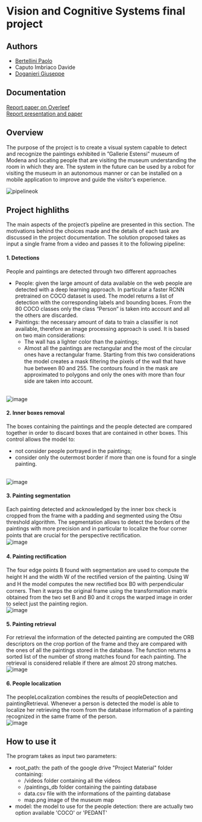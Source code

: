 # Vision and Cognitive Systems final project


## Authors

- [Bertellini Paolo](https://github.com/paolobertellini)
- Caputo Imbriaco Davide
- [Doganieri Giuseppe](https://github.com/gdoganieri)

## Documentation
[Report paper on Overleef](https://www.overleaf.com/read/shnjmbddzjnf)
<br>
[Report presentation and paper](/documentation)

## Overview
The purpose of the project is to create a visual system capable to detect and recognize the paintings exhibited in ”Gallerie Estensi” museum of Modena and locating people that are visiting the museum understanding the room in which they are. The system in the future can be used by a robot for visiting the museum in an autonomous manner or can be installed on a mobile application to improve and guide the visitor’s experience.

![pipelineok](https://user-images.githubusercontent.com/45602824/111639290-68d0fd80-87fb-11eb-8682-a71a1823c7d1.png)

## Project highliths

The main aspects of the project’s pipeline are presented in this section. The motivations behind the choices made and the details of each task are discussed in the project documentation. 
The solution proposed takes as input a single frame from a video and passes it to the following pipeline:
#### 1. Detections
People and paintings are detected through two different approaches
  * People: given the large amount of data available on the web people are detected with a deep learning approach. In particular a faster RCNN pretrained on COCO dataset is used. The model returns a list of detection with the corresponding labels and bounding boxes. From the 80 COCO classes only the class “Person” is taken into account and all the others are discarded.
  * Paintings: the necessary amount of data to train a classiﬁer is not available, therefore an image processing approach is used. It is based on two main considerations:
    * The wall has a lighter color than the paintings;
    * Almost all the paintings are rectangular and the most of the circular ones have a rectangular frame.
Starting from this two considerations the model creates a mask ﬁltering the pixels of the wall that have hue between 80 and 255. The contours found in the mask are approximated
to polygons and only the ones with more than four side are taken into account.

<br> ![image](https://user-images.githubusercontent.com/45602824/111644883-88b6f000-8800-11eb-8526-b5676b8fedd0.png)
#### 2. Inner boxes removal
The boxes containing the paintings and the people detected are compared together in order to discard boxes that are contained in other boxes. This control allows the model to:
  * not consider people portrayed in the paintings;
  * consider only the outermost border if more than one is found for a single painting.

<br> ![image](https://user-images.githubusercontent.com/45602824/111644438-21993b80-8800-11eb-8d95-b3fc7d8bdcc8.png)
#### 3. Painting segmentation
Each painting detected and acknowledged by the inner box check is cropped from the frame with a padding and segmented using the Otsu threshold algorithm. The segmentation allows to detect the borders of the paintings with more precision and in particular to localize the four corner points that are crucial for the perspective rectiﬁcation.
<br> ![image](https://user-images.githubusercontent.com/45602824/111644533-38d82900-8800-11eb-8deb-ef157629e771.png)
#### 4. Painting rectiﬁcation
The four edge points B found with segmentation are used to compute the height H and the width W of the rectiﬁed version of the painting. Using W and H the model computes the new rectiﬁed box B0 with perpendicular corners. Then it warps the original frame using the transformation matrix obtained from the two set B and B0 and it crops the warped image in order to select just the painting region.
<br> ![image](https://user-images.githubusercontent.com/45602824/111643687-725c6480-87ff-11eb-8b40-592110adfd4b.png)
#### 5. Painting retrieval
For retrieval the information of the detected painting are computed the ORB descriptors on the crop portion of the frame and they are compared with the ones of all the paintings stored in the database. The function returns a sorted list of the number of strong matches found for each painting. The retrieval is considered reliable if there are almost 20 strong matches.
<br> ![image](https://user-images.githubusercontent.com/45602824/111644600-47264500-8800-11eb-80e8-cd35e95e4b38.png)
#### 6. People localization
The peopleLocalization combines the results of peopleDetection and paintingRetrieval. Whenever a person is detected the model is able to localize her retrieving the room from the database information of a painting recognized in the same frame of the person.
<br> ![image](https://user-images.githubusercontent.com/45602824/111644063-c1a29500-87ff-11eb-9043-f086d7003c19.png)

## How to use it

The program takes as input two parameters:
- root_path: the path of the google drive "Project Material" folder containing:
  * /videos             folder containing all the videos
  * /paintings_db       folder containing the painting database
  * data.csv            file with the informations of the painting database
  * map.png             image of the museum map
- model: the model to use for the people detection: there are actually two option available 'COCO' or 'PEDANT'

